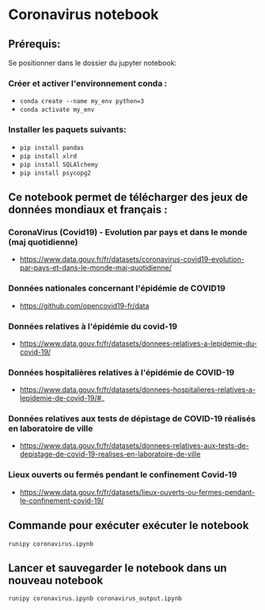 # Coronavirus notebook

## Prérequis:
Se positionner dans le dossier du jupyter notebook:
### Créer et activer l'environnement conda :
- `conda create --name my_env python=3`
- `conda activate my_env`
### Installer les paquets suivants:
- `pip install pandas`
- `pip install xlrd`
- `pip install SQLAlchemy`
- `pip install psycopg2`

## Ce notebook permet de télécharger des jeux de données mondiaux et français :

### CoronaVirus (Covid19) - Evolution par pays et dans le monde (maj quotidienne)
- https://www.data.gouv.fr/fr/datasets/coronavirus-covid19-evolution-par-pays-et-dans-le-monde-maj-quotidienne/
### Données nationales concernant l'épidémie de COVID19 
- https://github.com/opencovid19-fr/data
### Données relatives à l'épidémie du covid-19 
- https://www.data.gouv.fr/fr/datasets/donnees-relatives-a-lepidemie-du-covid-19/
### Données hospitalières relatives à l'épidémie de COVID-19 
- https://www.data.gouv.fr/fr/datasets/donnees-hospitalieres-relatives-a-lepidemie-de-covid-19/#_
### Données relatives aux tests de dépistage de COVID-19 réalisés en laboratoire de ville
- https://www.data.gouv.fr/fr/datasets/donnees-relatives-aux-tests-de-depistage-de-covid-19-realises-en-laboratoire-de-ville
### Lieux ouverts ou fermés pendant le confinement Covid-19 
- https://www.data.gouv.fr/fr/datasets/lieux-ouverts-ou-fermes-pendant-le-confinement-covid-19/

## Commande pour exécuter exécuter le notebook
`runipy coronavirus.ipynb`

## Lancer et sauvegarder le notebook dans un nouveau notebook
`runipy coronavirus.ipynb coronavirus_output.ipynb`
